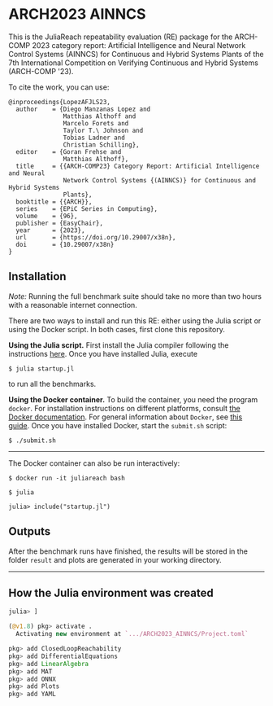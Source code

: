 # ARCH2023 AINNCS

This is the JuliaReach repeatability evaluation (RE) package for the ARCH-COMP
2023 category report: Artificial Intelligence and Neural Network Control Systems
(AINNCS) for Continuous and Hybrid Systems Plants of the 7th International
Competition on Verifying Continuous and Hybrid Systems (ARCH-COMP '23).

To cite the work, you can use:

```
@inproceedings{LopezAFJLS23,
  author    = {Diego Manzanas Lopez and
               Matthias Althoff and
               Marcelo Forets and
               Taylor T.\ Johnson and
               Tobias Ladner and
               Christian Schilling},
  editor    = {Goran Frehse and
               Matthias Althoff},
  title     = {{ARCH-COMP23} Category Report: Artificial Intelligence and Neural
               Network Control Systems {(AINNCS)} for Continuous and Hybrid Systems
               Plants},
  booktitle = {{ARCH}},
  series    = {EPiC Series in Computing},
  volume    = {96},
  publisher = {EasyChair},
  year      = {2023},
  url       = {https://doi.org/10.29007/x38n},
  doi       = {10.29007/x38n}
}
```

## Installation

*Note:* Running the full benchmark suite should take no more than two hours with
a reasonable internet connection.

There are two ways to install and run this RE: either using the Julia script or
using the Docker script.
In both cases, first clone this repository.


**Using the Julia script.**
First install the Julia compiler following the instructions
[here](http://julialang.org/downloads).
Once you have installed Julia, execute

```shell
$ julia startup.jl
```

to run all the benchmarks.


**Using the Docker container.**
To build the container, you need the program `docker`.
For installation instructions on different platforms, consult
[the Docker documentation](https://docs.docker.com/install/).
For general information about `Docker`, see
[this guide](https://docs.docker.com/get-started/).
Once you have installed Docker, start the `submit.sh` script:

```shell
$ ./submit.sh
```

---

The Docker container can also be run interactively:

```shell
$ docker run -it juliareach bash

$ julia

julia> include("startup.jl")
```

## Outputs

After the benchmark runs have finished, the results will be stored in the folder
`result` and plots are generated in your working directory.

---

## How the Julia environment was created

```julia
julia> ]

(@v1.8) pkg> activate .
  Activating new environment at `.../ARCH2023_AINNCS/Project.toml`

pkg> add ClosedLoopReachability
pkg> add DifferentialEquations
pkg> add LinearAlgebra
pkg> add MAT
pkg> add ONNX
pkg> add Plots
pkg> add YAML
```
